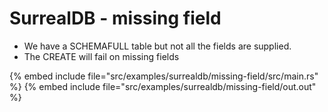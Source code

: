 # SurrealDB - missing field


* We have a SCHEMAFULL table but not all the fields are supplied.
* The CREATE will fail on missing fields

{% embed include file="src/examples/surrealdb/missing-field/src/main.rs" %}
{% embed include file="src/examples/surrealdb/missing-field/out.out" %}


